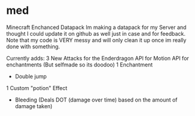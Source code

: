 # med
Minecraft Enchanced Datapack
Im making a datapack for my Server and thought I could update it on github as well just in case and for feedback.
Note that my code is VERY messy and will only clean it up once im really done with something.

Currently adds:
3 New Attacks for the Enderdragon
API for Motion
API for enchantments (But selfmade so its doodoo)
1 Enchantment
 - Double jump
 
1 Custom "potion" Effect
 - Bleeding (Deals DOT (damage over time) based on the amount of damage taken)
